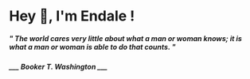 <h1 title="head"> Hey 👋, I'm Endale !</h1>

**<h5><i>" The world cares very little about what a man or woman knows; it is what a man or woman is able to do that counts. "</i></h5>**

*<b>___ Booker T. Washington ___</b>*
